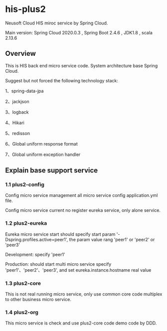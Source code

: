 # his-plus2 
Neusoft Cloud HIS miroc service by Spring Cloud.

Main version: Spring Cloud 2020.0.3 , Spring Boot 2.4.6 , JDK1.8 ,  scala 2.13.6

## Overview
  This is HIS back end micro service code. System architecture base Spring Cloud.
  
  Suggest but not forced the following technology stack:
  
  1、spring-data-jpa
  
  2、jackjson
  
  3、logback
  
  4、Hikari
  
  5、redisson
  
  6、Global uniform response format
  
  7、Global uniform exception handler

## Explain base support service
### 1.1 plus2-config
   Config micro service management all micro service config application.yml file.
   
   Config micro service current no register eureka service, only alone service.
### 1.2 plus2-eureka
   Eureka micro service start should specify start param '-Dspring.profiles.active=peer1', the param value rang 'peer1' or 'peer2' or 'peer3'
   
   Development: specify 'peer1'
   
   Production: should start multi micro service specify 'peer1'、'peer2'、'peer3', and set eureka.instance.hostname real value
### 1.3 plus2-core
   This is not real running micro service, only use common core code multiplex to other business micro service.
### 1.4 plus2-org
   This micro service is check and use plus2-core code demo code by DDD.   
